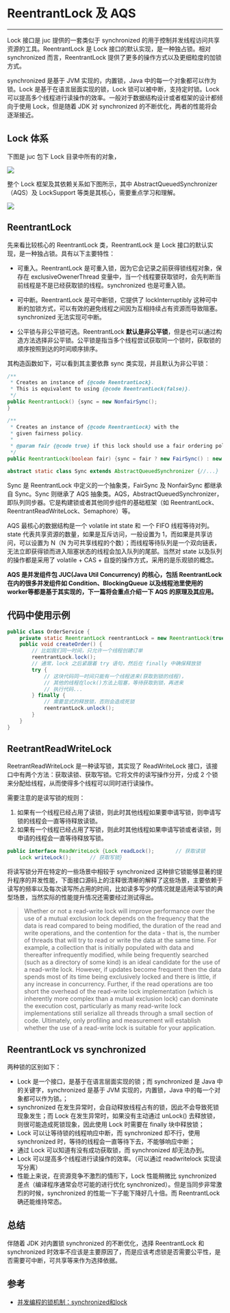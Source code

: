 # ReentrantLock 及 AQS
---

Lock 接口是 juc 提供的一套类似于 synchronized 的用于控制并发线程访问共享资源的工具。ReentrantLock 是 Lock 接口的默认实现，是一种独占锁。相对 synchronized 而言，ReentrantLock 提供了更多的操作方式以及更细粒度的加锁方式。

synchronized 是基于 JVM 实现的，内置锁，Java 中的每一个对象都可以作为锁。Lock 是基于在语言层面实现的锁，Lock 锁可以被中断，支持定时锁。Lock 可以提高多个线程进行读操作的效率。一般对于数据结构设计或者框架的设计都倾向于使用 Lock，但是随着 JDK 对 synchronized 的不断优化，两者的性能将会逐渐接近。


## Lock 体系

下图是 juc 包下 Lock 目录中所有的对象，

![](https://jverson.oss-cn-beijing.aliyuncs.com/aa93a2e41f616a3232b9e1aa27b48686.jpg)

整个 Lock 框架及其依赖关系如下图所示，其中 AbstractQueuedSynchronizer（AQS）及 LockSupport 等类是其核心，需要重点学习和理解。

![](https://jverson.oss-cn-beijing.aliyuncs.com/383019f54ccf087c317b480b315314ea.jpg)

## ReentrantLock

先来看比较核心的 ReentrantLock 类，ReentrantLock 是 Lock 接口的默认实现，是一种独占锁。具有以下主要特性：

- 可重入。ReentrantLock 是可重入锁，因为它会记录之前获得锁线程对象，保存在 exclusiveOwenerThread 变量中，当一个线程要获取锁时，会先判断当前线程是不是已经获取锁的线程。synchronized 也是可重入锁。

- 可中断。ReentrantLock 是可中断锁，它提供了 lockInterruptibly 这种可中断的加锁方式，可以有效的避免线程之间因为互相持续占有资源而导致阻塞。synchronized 无法实现可中断。

- 公平锁与非公平锁可选。ReentrantLock **默认是非公平锁**，但是也可以通过构造方法选择非公平锁。公平锁是指当多个线程尝试获取同一个锁时，获取锁的顺序按照到达的时间顺序排序。

其构造函数如下，可以看到其主要依靠 sync 类实现，并且默认为非公平锁：

```Java
/**
 * Creates an instance of {@code ReentrantLock}.
 * This is equivalent to using {@code ReentrantLock(false)}.
 */
public ReentrantLock() {sync = new NonfairSync();
}

/**
 * Creates an instance of {@code ReentrantLock} with the
 * given fairness policy.
 *
 * @param fair {@code true} if this lock should use a fair ordering policy
 */
public ReentrantLock(boolean fair) {sync = fair ? new FairSync() : new NonfairSync();}

abstract static class Sync extends AbstractQueuedSynchronizer {//...}
```

Sync 是 ReentrantLock 中定义的一个抽象类，FairSync 及 NonfairSync 都继承自 Sync。Sync 则继承了 AQS 抽象类。AQS，AbstractQueuedSynchronizer，即队列同步器。它是构建锁或者其他同步组件的基础框架（如 ReentrantLock、ReentrantReadWriteLock、Semaphore）等。

AQS 最核心的数据结构是一个 volatile int state 和 一个 FIFO 线程等待对列。state 代表共享资源的数量，如果是互斥访问，一般设置为 1，而如果是共享访问，可以设置为 N（N 为可共享线程的个数）；而线程等待队列是一个双向链表，无法立即获得锁而进入阻塞状态的线程会加入队列的尾部。当然对 state 以及队列的操作都是采用了 volatile + CAS + 自旋的操作方式，采用的是乐观锁的概念。

**AQS 是并发组件包 JUC(Java Util Concurrency) 的核心，包括 ReentrantLock 在内的很多并发组件如 Condition、BlockingQueue 以及线程池里使用的worker等都是基于其实现的，下一篇将会重点介绍一下 AQS 的原理及其应用。**


## 代码中使用示例

```Java
public class OrderService {
    private static ReentrantLock reentrantLock = new ReentrantLock(true);
    public void createOrder() {
        // 比如我们同一时间，只允许一个线程创建订单
        reentrantLock.lock();
        // 通常，lock 之后紧跟着 try 语句，然后在 finally 中确保释放锁
        try {
            // 这块代码同一时间只能有一个线程进来(获取到锁的线程)，
            // 其他的线程在lock()方法上阻塞，等待获取到锁，再进来
            // 执行代码...
        } finally {
            // 需要显式的释放锁，否则会造成死锁
            reentrantLock.unlock();
        }
    }
}

```


## ReetrantReadWriteLock

ReetrantReadWriteLock 是一种读写锁，其实现了 ReadWriteLock 接口，该接口中有两个方法：获取读锁、获取写锁。它将文件的读写操作分开，分成 2 个锁来分配给线程，从而使得多个线程可以同时进行读操作。

需要注意的是读写锁的规则：

1. 如果有一个线程已经占用了读锁，则此时其他线程如果要申请写锁，则申请写锁的线程会一直等待释放读锁。
2. 如果有一个线程已经占用了写锁，则此时其他线程如果申请写锁或者读锁，则申请的线程会一直等待释放写锁。

```Java
public interface ReadWriteLock {Lock readLock();       // 获取读锁  
    Lock writeLock();      // 获取写锁} 
```

将读写锁分开在特定的一些场景中相较于 synchronized 这种排它锁能够显著的提升程序的并发性能，下面接口源码上的注释很清晰的解释了这些场景，主要依赖于读写的频率以及每次读写所占用的时间，比如读多写少的情况就是适用读写锁的典型场景，当然实际的性能提升情况还需要经过测试得出。

> Whether or not a read-write lock will improve performance over the use of a mutual exclusion lock depends on the frequency that the data is
read compared to being modified, the duration of the read and write
operations, and the contention for the data - that is, the number of
threads that will try to read or write the data at the same time.
For example, a collection that is initially populated with data and
thereafter infrequently modified, while being frequently searched
(such as a directory of some kind) is an ideal candidate for the use of
a read-write lock. However, if updates become frequent then the data
spends most of its time being exclusively locked and there is little, if any
increase in concurrency. Further, if the read operations are too short
the overhead of the read-write lock implementation (which is inherently
more complex than a mutual exclusion lock) can dominate the execution
cost, particularly as many read-write lock implementations still serialize
all threads through a small section of code. Ultimately, only profiling
and measurement will establish whether the use of a read-write lock is
suitable for your application.


## ReentrantLock vs synchronized

两种锁的区别如下：

- Lock 是一个接口，是基于在语言层面实现的锁；而 synchronized 是 Java 中的关键字，synchronized 是基于 JVM 实现的，内置锁，Java 中的每一个对象都可以作为锁。；
- synchronized 在发生异常时，会自动释放线程占有的锁，因此不会导致死锁现象发生；而 Lock 在发生异常时，如果没有主动通过 unLock() 去释放锁，则很可能造成死锁现象，因此使用 Lock 时需要在 finally 块中释放锁；
- Lock 可以让等待锁的线程响应中断，而 synchronized 却不行，使用 synchronized 时，等待的线程会一直等待下去，不能够响应中断；
- 通过 Lock 可以知道有没有成功获取锁，而 synchronized 却无法办到。
- Lock 可以提高多个线程进行读操作的效率。（可以通过 readwritelock 实现读写分离）
- 性能上来说，在资源竞争不激烈的情形下，Lock 性能稍微比 synchronized 差点（编译程序通常会尽可能的进行优化 synchronized）。但是当同步非常激烈的时候，synchronized 的性能一下子能下降好几十倍。而 ReentrantLock 确还能维持常态。

## 总结

伴随着 JDK 对内置锁 synchronized 的不断优化，选择 ReentrantLock 和 synchronized 时效率不应该是主要原因了，而是应该考虑锁是否需要公平性，是否需要可中断，可共享等来作为选择依据。

## 参考

- [并发编程的锁机制：synchronized和lock](https://juejin.im/post/5a43ad786fb9a0450909cb5f#heading-17)